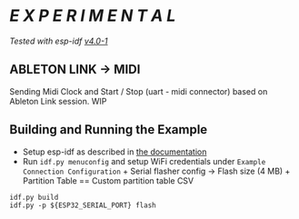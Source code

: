 # *E X P E R I M E N T A L* 

*Tested with esp-idf [v4.0-1](https://github.com/espressif/esp-idf/releases/tag/v4.0-rc)*

## ABLETON LINK -> MIDI

Sending Midi Clock and Start / Stop (uart - midi connector) based on Ableton Link session.
WIP

## Building and Running the Example

* Setup esp-idf as described in [the documentation](https://docs.espressif.com/projects/esp-idf/en/latest/get-started/index.html)
* Run `idf.py menuconfig` and setup WiFi credentials under 
`Example Connection Configuration` + Serial flasher config -> Flash size (4 MB) + Partition Table == Custom partition table CSV
```
idf.py build
idf.py -p ${ESP32_SERIAL_PORT} flash
